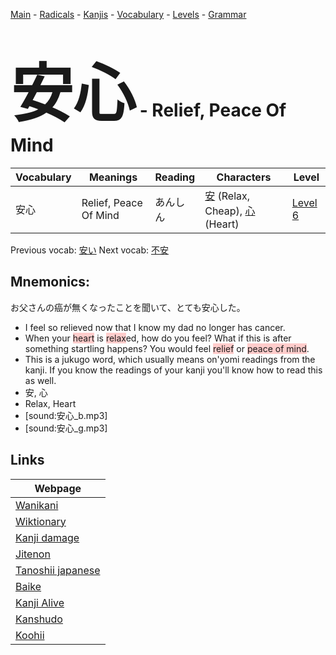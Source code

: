 <style> bigfont {font-size: 100px}</style>
[Main](../README.md) -
[Radicals](../radicals.md) -
[Kanjis](../kanjis.md) -
[Vocabulary](../vocabulary.md) -
[Levels](../levels.md) -
[Grammar](../grammar.md)
# <bigfont> 安心</bigfont> - Relief, Peace Of Mind 

| Vocabulary | Meanings | Reading | Characters | Level |
| --- | --- | --- | --- | --- |
| 安心 | Relief, Peace Of Mind | あんしん |  [安](../kanjis/安.md) (Relax, Cheap), [心](../kanjis/心.md) (Heart) | [Level 6](../levels/wk_level6.md) |

Previous vocab: [安い](安い.md) Next vocab: [不安](不安.md) 

## Mnemonics:
お父さんの癌が無くなったことを聞いて、とても安心した。
* I feel so relieved now that I know my dad no longer has cancer.
* When your <span style="background-color:#ffcccb"> heart</span> is <span style="background-color:#ffcccb"> relax</span>ed, how do you feel? What if this is after something startling happens? You would feel <span style="background-color:#ffcccb"> relief</span> or <span style="background-color:#ffcccb"> peace of mind</span>.
* This is a jukugo word, which usually means on'yomi readings from the kanji. If you know the readings of your kanji you'll know how to read this as well.
* 安, 心
* Relax, Heart
* [sound:安心_b.mp3]
* [sound:安心_g.mp3]


## Links 

| Webpage |
| --- |
| [Wanikani          ](https://www.wanikani.com/kanji/安心) |
| [Wiktionary        ](https://en.wiktionary.org/wiki/安心) |
| [Kanji damage      ](http://www.kanjidamage.com/kanji/search?utf8=✓&q=安心) |
| [Jitenon           ](https://jitenon.com/kanji/安心) |
| [Tanoshii japanese ](https://www.tanoshiijapanese.com/dictionary/kanji.cfm?k=安心) |
| [Baike             ](https://baike.baidu.com/item/安心) |
| [Kanji Alive       ](https://app.kanjialive.com/安心) |
| [Kanshudo          ](https://www.kanshudo.com/searchmn?q=安心) |
| [Koohii            ](https://kanji.koohii.com/study/kanji/安心) |
